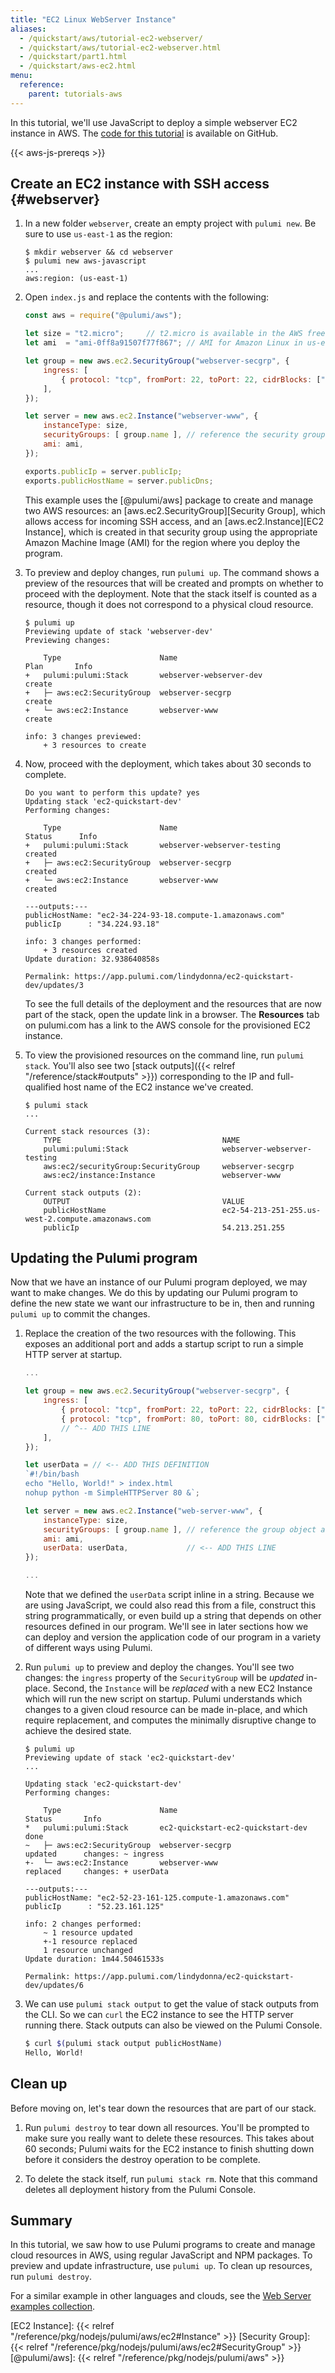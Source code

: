 ```yaml
---
title: "EC2 Linux WebServer Instance"
aliases:
  - /quickstart/aws/tutorial-ec2-webserver/
  - /quickstart/aws/tutorial-ec2-webserver.html
  - /quickstart/part1.html
  - /quickstart/aws-ec2.html
menu:
  reference:
    parent: tutorials-aws
---
```


In this tutorial, we'll use JavaScript to deploy a simple webserver EC2 instance in AWS. The [code for this tutorial](https://github.com/pulumi/examples/tree/master/aws-js-webserver) is available on GitHub. 

{{< aws-js-prereqs >}}

## Create an EC2 instance with SSH access {#webserver}

1.  In a new folder `webserver`, create an empty project with `pulumi new`. Be sure to use `us-east-1` as the region:

    ```
    $ mkdir webserver && cd webserver
    $ pulumi new aws-javascript
    ...
    aws:region: (us-east-1) 
    ```

1.  Open `index.js` and replace the contents with the following:

    ```javascript
    const aws = require("@pulumi/aws");

    let size = "t2.micro";     // t2.micro is available in the AWS free tier
    let ami  = "ami-0ff8a91507f77f867"; // AMI for Amazon Linux in us-east-1 (Virginia)

    let group = new aws.ec2.SecurityGroup("webserver-secgrp", { 
        ingress: [
            { protocol: "tcp", fromPort: 22, toPort: 22, cidrBlocks: ["0.0.0.0/0"] },
        ],
    });

    let server = new aws.ec2.Instance("webserver-www", {
        instanceType: size,
        securityGroups: [ group.name ], // reference the security group resource above
        ami: ami,
    });

    exports.publicIp = server.publicIp;
    exports.publicHostName = server.publicDns;
    ```

    This example uses the [@pulumi/aws] package to create and manage two AWS resources: an
    [aws.ec2.SecurityGroup][Security Group], which allows access for incoming SSH access, and an
    [aws.ec2.Instance][EC2 Instance], which is created in that security group using the appropriate Amazon
    Machine Image (AMI) for the region where you deploy the program.

1.  To preview and deploy changes, run `pulumi up`. The command shows a preview of the resources that will be created and prompts on whether to proceed with the deployment.  Note that the stack itself is counted as a resource, though it does not correspond to a physical cloud resource.

        $ pulumi up
        Previewing update of stack 'webserver-dev'
        Previewing changes:

            Type                      Name                               Plan       Info
        +   pulumi:pulumi:Stack       webserver-webserver-dev            create
        +   ├─ aws:ec2:SecurityGroup  webserver-secgrp                   create
        +   └─ aws:ec2:Instance       webserver-www                      create

        info: 3 changes previewed:
            + 3 resources to create

1.  Now, proceed with the deployment, which takes about 30 seconds to complete.

        Do you want to perform this update? yes
        Updating stack 'ec2-quickstart-dev'
        Performing changes:

            Type                      Name                               Status      Info
        +   pulumi:pulumi:Stack       webserver-webserver-testing        created
        +   ├─ aws:ec2:SecurityGroup  webserver-secgrp                   created
        +   └─ aws:ec2:Instance       webserver-www                      created

        ---outputs:---
        publicHostName: "ec2-34-224-93-18.compute-1.amazonaws.com"
        publicIp      : "34.224.93.18"

        info: 3 changes performed:
            + 3 resources created
        Update duration: 32.938640858s

        Permalink: https://app.pulumi.com/lindydonna/ec2-quickstart-dev/updates/3


    To see the full details of the deployment and the resources that are now part of the stack, open the update link in a browser. The **Resources** tab on pulumi.com has a link to the AWS console for the provisioned EC2 instance.

1.  To view the provisioned resources on the command line, run `pulumi stack`. You'll also see two [stack outputs]({{< relref "/reference/stack#outputs" >}}) corresponding to the IP and full-qualified host name of the EC2 instance we've created.

    ```
    $ pulumi stack
    ...

    Current stack resources (3):
        TYPE                                    NAME
        pulumi:pulumi:Stack                     webserver-webserver-testing
        aws:ec2/securityGroup:SecurityGroup     webserver-secgrp
        aws:ec2/instance:Instance               webserver-www

    Current stack outputs (2):
        OUTPUT                                  VALUE
        publicHostName                          ec2-54-213-251-255.us-west-2.compute.amazonaws.com
        publicIp                                54.213.251.255
    ```

## Updating the Pulumi program

Now that we have an instance of our Pulumi program deployed, we may want to make changes. We do this by updating our
Pulumi program to define the new state we want our infrastructure to be in, then and running `pulumi up` to commit the changes.

1.  Replace the creation of the two resources with the following. This exposes an additional port and adds a startup
    script to run a simple HTTP server at startup.

    ```javascript
    ...

    let group = new aws.ec2.SecurityGroup("webserver-secgrp", { 
        ingress: [
            { protocol: "tcp", fromPort: 22, toPort: 22, cidrBlocks: ["0.0.0.0/0"] },
            { protocol: "tcp", fromPort: 80, toPort: 80, cidrBlocks: ["0.0.0.0/0"] }, 
            // ^-- ADD THIS LINE
        ],
    });

    let userData = // <-- ADD THIS DEFINITION
    `#!/bin/bash
    echo "Hello, World!" > index.html
    nohup python -m SimpleHTTPServer 80 &`;

    let server = new aws.ec2.Instance("web-server-www", {
        instanceType: size,
        securityGroups: [ group.name ], // reference the group object above
        ami: ami,
        userData: userData,             // <-- ADD THIS LINE
    });

    ...
    ```

    Note that we defined the `userData` script inline in a string.  Because we are using JavaScript, we could also read
    this from a file, construct this string programmatically, or even build up a string that depends on other resources
    defined in our program.  We'll see in later sections how we can deploy and version the application code of our
    program in a variety of different ways using Pulumi.

1.  Run `pulumi up` to preview and deploy the changes. You'll see two changes: the `ingress` property of the `SecurityGroup` will be _updated_ in-place.  Second, the `Instance` will be _replaced_ with a new EC2 Instance which will run the new script on startup. Pulumi understands which changes to a given cloud resource can be made in-place, and which require replacement, and computes the minimally disruptive change to achieve the desired state.

        $ pulumi up
        Previewing update of stack 'ec2-quickstart-dev'
        ...

        Updating stack 'ec2-quickstart-dev'
        Performing changes:

            Type                      Name                               Status       Info
        *   pulumi:pulumi:Stack       ec2-quickstart-ec2-quickstart-dev  done         
        ~   ├─ aws:ec2:SecurityGroup  webserver-secgrp                   updated      changes: ~ ingress
        +-  └─ aws:ec2:Instance       webserver-www                      replaced     changes: + userData

        ---outputs:---
        publicHostName: "ec2-52-23-161-125.compute-1.amazonaws.com"
        publicIp      : "52.23.161.125"

        info: 2 changes performed:
            ~ 1 resource updated
            +-1 resource replaced
            1 resource unchanged
        Update duration: 1m44.50461533s

        Permalink: https://app.pulumi.com/lindydonna/ec2-quickstart-dev/updates/6


1.  We can use `pulumi stack output` to get the value of stack outputs from the CLI.  So we can `curl` the EC2 instance to see the HTTP server running there. Stack outputs can also be viewed on the Pulumi Console.

    ```bash
    $ curl $(pulumi stack output publicHostName)
    Hello, World!
    ```

## Clean up

Before moving on, let's tear down the resources that are part of our stack.

1.  Run `pulumi destroy` to tear down all resources.  You'll be prompted to make sure you really want to delete these
   resources. This takes about 60 seconds; Pulumi waits for the EC2 instance to finish shutting down before
   it considers the destroy operation to be complete.

1.  To delete the stack itself, run `pulumi stack rm`. Note that this command deletes all deployment history from the Pulumi Console.

## Summary

In this tutorial, we saw how to use Pulumi programs to create and manage cloud resources in AWS, using regular JavaScript and NPM packages. To preview and update infrastructure, use `pulumi up`. To clean up resources, run `pulumi destroy`.

For a similar example in other languages and clouds, see the [Web Server examples collection](https://github.com/pulumi/examples#web-server).

<!-- Common links -->
[EC2 Instance]: {{< relref "/reference/pkg/nodejs/pulumi/aws/ec2#Instance" >}}
[Security Group]: {{< relref "/reference/pkg/nodejs/pulumi/aws/ec2#SecurityGroup" >}}
[@pulumi/aws]: {{< relref "/reference/pkg/nodejs/pulumi/aws" >}}
<!-- End common links -->
